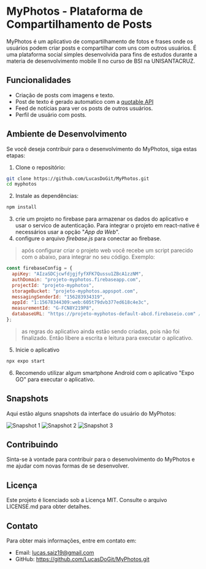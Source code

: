 # MyPhotos - Plataforma de Compartilhamento de Posts

MyPhotos é um aplicativo de compartilhamento de fotos e frases onde os usuários podem criar posts e compartilhar com uns com outros usuários. É uma plataforma social simples desenvolvida para fins de estudos durante a materia de desenvolvimento mobile II no curso de BSI na UNISANTACRUZ.

## Funcionalidades

- Criação de posts com imagens e texto.
- Post de texto é gerado automatico com a [quotable API](https://github.com/lukePeavey/quotable)
- Feed de notícias para ver os posts de outros usuários.
- Perfil de usuário com posts.

## Ambiente de Desenvolvimento

Se você deseja contribuir para o desenvolvimento do MyPhotos, siga estas etapas:

1. Clone o repositório: 
```bash
git clone https://github.com/LucasDoGit/MyPhotos.git
cd myphotos
```
2. Instale as dependências: 
```bash
npm install
```
3. crie um projeto no firebase para armazenar os dados do aplicativo e usar o servico de autenticação. Para integrar o projeto em react-native é necessários usar a opção "*App da Web*".
4. configure o arquivo *firebase.js* para conectar ao firebase.
> após configurar criar o projeto web você recebe um script parecido com o abaixo, para integrar no seu código. Exemplo:
```javascript
const firebaseConfig = {
  apiKey: "AIzaSDCjcwfdjgjfyfXFK7Qussu1ZBcA1zzNM",
  authDomain: "projeto-myphotos.firebaseapp.com",
  projectId: "projeto-myphotos",
  storageBucket: "projeto-myphotos.appspot.com",
  messagingSenderId: "156283934319",
  appId: "1:15678344309:web:605t79dvb377ed618c4e3c",
  measurementId: "G-FCN8Y219P8",
  databaseURL: "https://projeto-myphotos-default-abcd.firebaseio.com" // url do RealTimeDatabase
};
```
> as regras do aplicativo ainda estão sendo criadas, pois não foi finalizado. Então libere a escrita e leitura para executar o aplicativo.
5. Inicie o aplicativo
```bash
npx expo start
```
6. Recomendo utilizar algum smartphone Android com o aplicativo "Expo GO" para executar o aplicativo.

## Snapshots

Aqui estão alguns snapshots da interface do usuário do MyPhotos:

![Snapshot 1](./assets/snapshot1.jpeg) ![Snapshot 2](./assets/snapshot2.jpeg) ![Snapshot 3](./assets/snapshot3.jpeg)

## Contribuindo

Sinta-se à vontade para contribuir para o desenvolvimento do MyPhotos e me ajudar com novas formas de se desenvolver.

## Licença

Este projeto é licenciado sob a Licença MIT. Consulte o arquivo LICENSE.md para obter detalhes.

## Contato

Para obter mais informações, entre em contato em:

- Email: lucas.saiz19@gmail.com
- GitHub: https://github.com/LucasDoGit/MyPhotos.git

